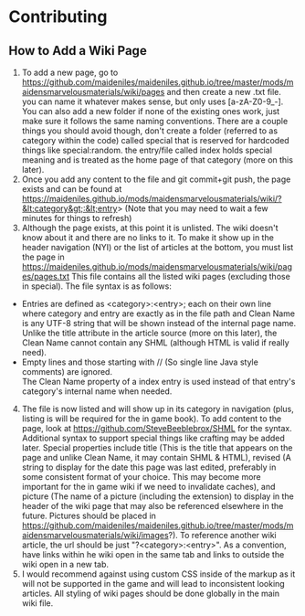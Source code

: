 # Contributing
## How to Add a Wiki Page
1. To add a new page, go to https://github.com/maideniles/maideniles.github.io/tree/master/mods/maidensmarvelousmaterials/wiki/pages and then create a new .txt file. you can name it whatever makes sense, but only uses [a-zA-Z0-9_-]. You can also add a new folder if none of the existing ones work, just make sure it follows the same naming conventions. There are a couple things you should avoid though, don't create a folder (referred to as category within the code) called special that is reserved for hardcoded things like special:random. the entry/file called index holds special meaning and is treated as the home page of that category (more on this later).
2. Once you add any content to the file and git commit+git push, the page exists and can be found at https://maideniles.github.io/mods/maidensmarvelousmaterials/wiki/?&lt;category&gt;:&lt;entry&gt; (Note that you may need to wait a few minutes for things to refresh)
3. Although the page exists, at this point it is unlisted. The wiki doesn't know about it and there are no links to it. To make it show up in the header navigation (NYI) or the list of articles at the bottom, you must list the page in https://maideniles.github.io/mods/maidensmarvelousmaterials/wiki/pages/pages.txt This file contains all the listed wiki pages (excluding those in special).
The file syntax is as follows:  
+ Entries are defined as &lt;category&gt;:&lt;entry&gt;;<Clean Name> each on their own line where category and entry are exactly as in the file path and Clean Name is any UTF-8 string that will be shown instead of the internal page name. Unlike the title attribute in the article source (more on this later), the Clean Name cannot contain any SHML (although HTML is valid if really need).
+ Empty lines and those starting with // (So single line Java  style comments) are ignored.  
The Clean Name property of a index entry is used instead of that entry's category's internal name when needed.
4. The file is now listed and will show up in its category in navigation (plus, listing is will be required for the in game book). To add content to the page, look at https://github.com/SteveBeeblebrox/SHML for the syntax. Additional syntax to support special things like crafting may be added later. Special properties include title (This is the title that appears on the page and unlike Clean Name, it may contain SHML & HTML), revised (A string to display for the date this page was last edited, preferably in some consistent format of your choice. This may become more important for the in game wiki if we need to invalidate caches), and picture (The name of a picture (including the extension) to display in the header of the wiki page that may also be referenced elsewhere in the future. Pictures should be placed in https://github.com/maideniles/maideniles.github.io/tree/master/mods/maidensmarvelousmaterials/wiki/images?). To reference another wiki article, the url should be  just "?&lt;category&gt;:&lt;entry&gt;". As a convention, have links within he wiki open in the same tab and links to outside the wiki open in a new tab.
5. I would recommend against using custom CSS inside of the markup as it will not be supported in the game and will lead to inconsistent looking articles. All styling of wiki pages should be done globally in the main wiki file.

